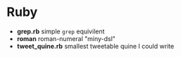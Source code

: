 # Ruby

 * **grep.rb** simple `grep` equivilent
 * **roman** roman-numeral "miny-dsl"
 * **tweet_quine.rb** smallest tweetable quine I could write
